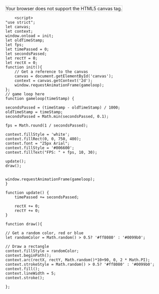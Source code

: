 <!DOCTYPE html>
<html>
    <head>
        <meta charset="utf-8">
        <title>lazer battle</title>
    </head>
    <body>
        <canvas id="canvas" width="750" height="400" style="border:1px solid lightgrey;">
        Your browser does not support the HTML5 canvas tag.
        </canvas>
        
        <script>
    "use strict";
    let canvas;
    let context;
    window.onload = init;
    let oldTimeStamp;
    let fps;
    let timePassed = 0;
    let secondsPassed;
    let rectY = 0;
    let rectX = 0;
    function init(){
        // Get a reference to the canvas
        canvas = document.getElementById('canvas');
        context = canvas.getContext('2d');
        window.requestAnimationFrame(gameloop);
    };
    // game loop here
    function gameloop(timeStamp) {
    
    secondsPassed = (timeStamp - oldTimeStamp) / 1000;
    oldTimeStamp = timeStamp;
    secondsPassed = Math.min(secondsPassed, 0.1);
    
    fps = Math.round(1 / secondsPassed);
    
    context.fillStyle = 'white';
    context.fillRect(0, 0, 750, 400);
    context.font = "25px Arial";
    context.fillStyle = '#006600';
    context.fillText("FPS: " + fps, 10, 30);
    
    update();
    draw();
    
    
    window.requestAnimationFrame(gameloop);
    }
    
    function update() {
        timePassed += secondsPassed;
        
        rectX += 0;
        rectY += 0;
    }
    
    function draw(){

    // Get a random color, red or blue
    let randomColor = Math.random() > 0.5? '#ff8080' : '#0099b0';

    // Draw a rectangle
    context.fillStyle = randomColor;
    context.beginPath();
    context.arc(rectX, rectY, Math.random()*10+90, 0, 2 * Math.PI);
    context.strokeStyle = Math.random() > 0.5? '#ff8080' : '#0099b0';
    context.fill();
    context.lineWidth = 5;
    context.stroke();
    
    };
</script>
    </body>
</html>
